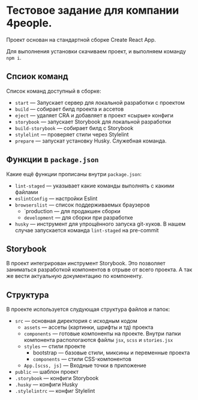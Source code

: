  # Тестовое задание для компании 4people.

Проект основан на стандартной сборке Create React App.

Для выполнения установки скачиваем проект, и выполняем команду `npm i`.

## Спсиок команд
Список команд доступный в сборке:
- `start` — Запускает сервер для локальной разработки с проектом
- `build` — собирает билд проекта и ассетов
- `eject` — удаляет CRA и добавляет в проект «сырые» конфиги
- `storybook` — запускает Storybook для локальной разработки
- `build-storybook` — собирает билд с Storybook
- `stylelint` — проверяет стили через Stylelint
- `prepare` — запускат установку Husky. Cлужебная команда.

## Функции в `package.json`
Какие ещё функции прописаны внутри `package.json`:
- `lint-staged` — указывает какие команды выполнять с какими файлами
- `eslintConfig` — настройки Eslint
- `browserslist` — список поддерживаемых браузеров
  - `production — для продакшен сборки
  - `development` — для сборки при разработке
- `husky` — инструмент для упрощённого запуска git-хуков. В нашем случае запускается команда `lint-staged` на pre-commit

## Storybook
В проект интегрирован инструмент Storybook. Это позволяет заниматься разработкой компонентов в отрыве от всего проекта.
А так же вести актуальную документацию по компоненту.

## Структура

В проекте используется слудующая структура файлов и папок:
- `src` — основная директория с исходным кодом
  - `assets` — ассеты (картинки, шрифты и тд) проекта
  - `components` — готовые компоненты на проекте. Внутри папки компонента распологаются файлы `jsx`, `scss` и `stories.jsx`
  - `styles` — стили проекте
    - bootstrap — базовые стили, миксины и переменные проекта
    - `components` — стили CSS-компонентов
  - `App.[scss, js]` — Входные точки в приложение
- `public` — шаблон проект
- `.storybook` — конфиги Storybook
- `.husky` — конфиги Husky
- `.stylelintrc` — конфиг Stylelint
